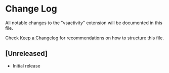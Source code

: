 # Change Log

All notable changes to the "vsactivity" extension will be documented in this file.

Check [Keep a Changelog](http://keepachangelog.com/) for recommendations on how to structure this file.

## [Unreleased]

- Initial release